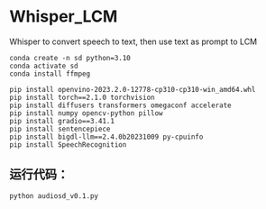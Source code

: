 # Whisper_LCM
Whisper to convert speech to text, then use text as prompt to LCM

```
conda create -n sd python=3.10
conda activate sd
conda install ffmpeg

pip install openvino-2023.2.0-12778-cp310-cp310-win_amd64.whl
pip install torch==2.1.0 torchvision
pip install diffusers transformers omegaconf accelerate
pip install numpy opencv-python pillow
pip install gradio==3.41.1 
pip install sentencepiece
pip install bigdl-llm==2.4.0b20231009 py-cpuinfo
pip install SpeechRecognition
```

## 运行代码：
`python audiosd_v0.1.py`

